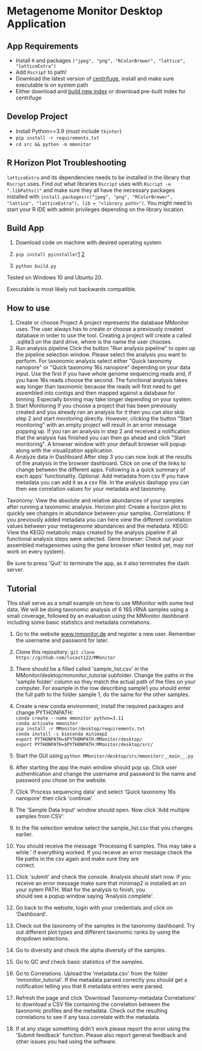 # Metagenome Monitor Desktop Application


## App Requirements

- Install `R` and packages `("jpeg", "png", "RColorBrewer", "lattice", "latticeExtra")`
- Add `Rscript` to path!
- Download the latest version of [centrifuge](https://github.com/DaehwanKimLab/centrifuge), install and make sure executable is on system path
- Either download and [build new index](https://ccb.jhu.edu/software/centrifuge/manual.shtml) or download pre-built index for centrifuge


## Develop Project

- Install Python>=3.9 (must include `tkinter`)
- `pip install -r requirements.txt`
- `cd src && python -m mmonitor`


## R Horizon Plot Troubleshooting

`latticeExtra` and its dependencies needs to be installed in the library that `Rscript` uses.
Find out what libraries `Rscript` uses with `Rscript -e ".libPaths()"` and make sure they all have the necessary packages installed with
`install.packages(c("jpeg", "png", "RColorBrewer", "lattice", "latticeExtra"), lib = "<library path>")`.
You might need to start your R IDE with admin privileges depending on the library location. 


## Build App


1. Download code on machine with desired operating system 
2. `pip install pyinstaller`[1](https://pyinstaller.readthedocs.io/en/stable/spec-files.html) [2](https://pyinstaller.readthedocs.io/en/stable/usage.html#supporting-multiple-operating-systems)

3. `python build.py`

Tested on Windows 10 and Ubuntu 20.

Executable is most likely not backwards compatible.

## How to use

1. Create or choose Project
  A project represents the database MMonitor uses. The user always has to create or choose a previously created database in order to use the tool. Creating a project         will create a called <name>.sqlite3 on the dard drive, where <name> is the name the user chooses.
2. Run analysis pipeline
  Click the button "Run analysis pipeline" to open up the pipeline selection window. Please select the analysis you want to perform. For taxonomic analysis select either     "Quick taxonomy nanopore" or "Quick taxonomy 16s nanopore" depending on your data input. Use the first if you have whole genome sequencing reads and, if you have 16s       reads choose the second. The functional analysis takes way longer than taxonomic because the reads will first need to get assembled into contigs and then mapped against    a database for binning. Especially binning may take longer depending on your system.
4. Start Monitoring
   If you choose a project that has been previously created and you already ran an analysis for it then you can also skip step 2 and start monitoring directly. However,       clicking the button "Start monitoring" with an empty project will result in an error message popping up. If you ran an analysis in step 2 and received a notification       that the analysis has finished you can then go ahead and click "Start monitoring". A browser window with your default browser will popup along with the visualization       application.
5. Analyze data in Dashboard
   After step 3 you can now look at the results of the analysis in the browser dashboard. Click on one of the links to change between the different apps. Following is a       quick summary of each apps' functionality.
Optional: Add metadata from csv
   If you have metadata you can add it as a csv file. In the analysis dashapp you can then see correlation values for your metadata and taxonomy.

Taxonomy: View the absolute and relative abundances of your samples after running a taxonomic analysis.
Horizon plot: Create a horizon plot to quickly see changes in abundance between your samples.
Correlations: If you previously added metadata you can here view the different correlation values between your metagenome abundances and the metadata.
KEGG: View the KEGG metabolic maps created by the analysis pipeline if all functional analysis steps were selected.
Gene browser: Check out your assembled metagenomes using the gene browser nNot tested yet, may not work on every system).

Be sure to press 'Quit' to terminate the app, as it also terminates the dash server.

## Tutorial

This shall serve as a small example on how to use MMonitor with some test data. We will be doing taxonomic analysis of 6 16S rRNA samples using a small coverage, followed by an evaluation using the MMonitor dashboard including some basic statistics and metadata correlations.

1. Go to the website www.mmonitor.de and register a new user. Remember the username and password for later.
2. Clone this repository:
   `git clone https://github.com/lucast122/MMonitor`
3. There should be a filled called 'sample_list.csv' in the MMonitor/desktop/mmonitor_tutorial subfolder. Change the paths in the 'sample folder' column so they match the actual path of the files on your    computer. For example in the row describing sample1 you should enter the full path to the folder sample 1, do the same for the other samples.   
4. Create a new conda environment, install the required packages and change PYTHONPATH:  
   `conda create --name mmonitor python=3.11`  
   `conda activate mmonitor`  
   `pip install -r MMonitor/desktop/requirements.txt`  
   `conda install -c bioconda minimap2`  
   `export PYTHONPATH=$PYTHONPATH:MMonitor/desktop/`  
   `export PYTHONPATH=$PYTHONPATH:MMonitor/desktop/src/`  
   
6. Start the GUI using `python MMonitor/desktop/src/mmonitor/__main__.py`
7. After starting the app the main window should pop up. Click user authentication and change the username and password to the name and password you chose on the website.
8. Click 'Process sequencing data' and select 'Quick taxonomy 16s nanopore' then click 'continue'.
9. The 'Sample Data Input' window should open. Now click 'Add multiple samples from CSV'.
10. In the file selection window select the sample_list.csv that you changes earlier.
11. You should receive the message 'Processing 6 samples. This may take a while.' if everything worked. If you receive an error message check the file paths in the csv again and make sure they are   
    correct.
12. Click 'submit' and check the console. Analysis should start now. If you receive an error message make sure that minimap2 is installed an on your sytem PATH. Wait for the analysis to finish, you  
    should see a popup window saying 'Analysis complete'.
13. Go back to the website, login with your credentials and click on 'Dashboard'.
14. Check out the taxonomy of the samples in the taxonomy dashboard. Try out different plot types and different taxonomic ranks by using the dropdown selections.
15. Go to diversity and check the alpha diversity of the samples.
16. Go to QC and check basic statistics of the samples.
17. Go to Correlations. Upload the 'metadata.csv' from the folder 'mmonitor_tutorial'. If the metadata parsed correctly you should get a notification telling you that 6 metadata entries were parsed.
18. Refresh the page and click 'Download Taxonomy-metadata Correlations' to download a CSV file containing the correlation between the taxonomic profiles and the metadata. Check out the resulting   
    correlations to see if any taxa correlate with the metadata.
19. If at any stage something didn't work please report the error using the 'Submit feedback' function. Please also report general feedback and other issues you had using the software.

